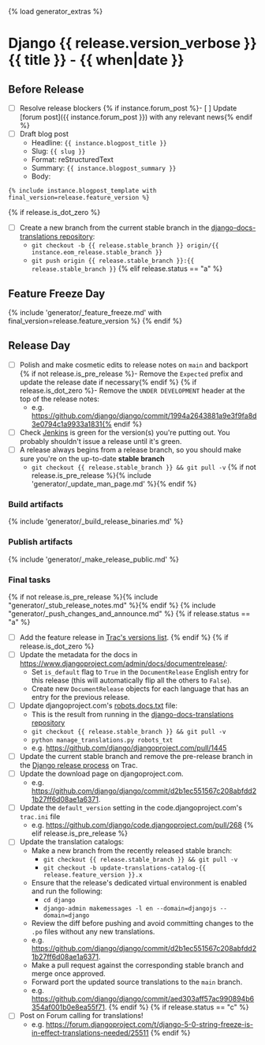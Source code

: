 {% load generator_extras %}
# Django {{ release.version_verbose }} {{ title }} - {{ when|date }}

## Before Release

- [ ] Resolve release blockers
{% if instance.forum_post %}- [ ] Update [forum post]({{ instance.forum_post }}) with any relevant news{% endif %}
- [ ] Draft blog post
  - Headline: `{{ instance.blogpost_title }}`
  - Slug: `{{ slug }}`
  - Format: reStructuredText
  - Summary: `{{ instance.blogpost_summary }}`
  - Body:
```
{% include instance.blogpost_template with final_version=release.feature_version %}
```
{% if release.is_dot_zero %}
- [ ] Create a new branch from the current stable branch in the [django-docs-translations repository](https://github.com/django/django-docs-translations):
  - `git checkout -b {{ release.stable_branch }} origin/{{ instance.eom_release.stable_branch }}`
  - `git push origin {{ release.stable_branch }}:{{ release.stable_branch }}`
{% elif release.status == "a" %}
## Feature Freeze Day
{% include 'generator/_feature_freeze.md' with final_version=release.feature_version %}
{% endif %}

## Release Day

- [ ] Polish and  make cosmetic edits to release notes on `main` and backport
  {% if not release.is_pre_release %}- Remove the `Expected` prefix and update the release date if necessary{% endif %}
  {% if release.is_dot_zero %}- Remove the `UNDER DEVELOPMENT` header at the top of the release notes:
  - e.g. https://github.com/django/django/commit/1994a2643881a9e3f9fa8d3e0794c1a9933a1831{% endif %}
- [ ] Check [Jenkins](https://djangoci.com) is green for the version(s) you're putting out.
      You probably shouldn't issue a release until it's green.
- [ ] A release always begins from a release branch, so you should make sure you're on the up-to-date **stable branch**
  - `git checkout {{ release.stable_branch }} && git pull -v`
{% if not release.is_pre_release %}{% include 'generator/_update_man_page.md' %}{% endif %}

### Build artifacts
{% include 'generator/_build_release_binaries.md' %}

### Publish artifacts

{% include 'generator/_make_release_public.md' %}

### Final tasks

{% if not release.is_pre_release %}{% include "generator/_stub_release_notes.md" %}{% endif %}
{% include "generator/_push_changes_and_announce.md" %}
{% if release.status == "a" %}
- [ ] Add the feature release in [Trac's versions list](https://code.djangoproject.com/admin/ticket/versions).
{% endif %}
{% if release.is_dot_zero %}
- [ ] Update the metadata for the docs in https://www.djangoproject.com/admin/docs/documentrelease/:
  - Set `is_default` flag to `True` in the `DocumentRelease` English entry for this release (this will automatically flip all the others to `False`).
  - Create new `DocumentRelease` objects for each language that has an entry for the previous release.
- [ ] Update djangoproject.com's [robots.docs.txt](https://github.com/django/djangoproject.com/blob/main/djangoproject/static/robots.docs.txt) file:
  - This is the result from running in the [django-docs-translations repository](https://github.com/django/django-docs-translations)
  - `git checkout {{ release.stable_branch }} && git pull -v`
  - `python manage_translations.py robots_txt`
  - e.g. https://github.com/django/djangoproject.com/pull/1445
- [ ] Update the current stable branch and remove the pre-release branch in the
      [Django release process](https://code.djangoproject.com/#Djangoreleaseprocess) on Trac.
- [ ] Update the download page on djangoproject.com.
  - e.g. https://github.com/django/django/commit/d2b1ec551567c208abfdd21b27ff6d08ae1a6371.
- [ ] Update the `default_version` setting in the code.djangoproject.com's `trac.ini` file
  - e.g. https://github.com/django/code.djangoproject.com/pull/268
{% elif release.is_pre_release %}
- [ ] Update the translation catalogs:
  - Make a new branch from the recently released stable branch:
    - `git checkout {{ release.stable_branch }} && git pull -v`
    - `git checkout -b update-translations-catalog-{{ release.feature_version }}.x`
  - Ensure that the release's dedicated virtual environment is enabled and run the following:
      - `cd django`
      - `django-admin makemessages -l en --domain=djangojs --domain=django`
  - Review the diff before pushing and avoid committing changes to the `.po` files without any new translations.
  - e.g. https://github.com/django/django/commit/d2b1ec551567c208abfdd21b27ff6d08ae1a6371.
  - Make a pull request against the corresponding stable branch and merge once approved.
  - Forward port the updated source translations to the `main` branch.
  - e.g. https://github.com/django/django/commit/aed303aff57ac990894b6354af001b0e8ea55f71.
{% endif %}
{% if release.status == "c" %}
- [ ] Post on Forum calling for translations!
  - e.g. https://forum.djangoproject.com/t/django-5-0-string-freeze-is-in-effect-translations-needed/25511
{% endif %}
